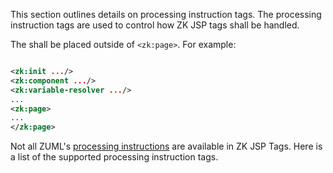 This section outlines details on processing instruction tags. The
processing instruction tags are used to control how ZK JSP tags shall be
handled.

The shall be placed outside of `<zk:page>`. For example:

```xml

<zk:init .../>
<zk:component .../>
<zk:variable-resolver .../>
...
<zk:page>
...
</zk:page>
```

Not all ZUML's [processing instructions](/zuml_ref/processing_instructions)
are available in ZK JSP Tags. Here is a list of the supported processing
instruction tags.
